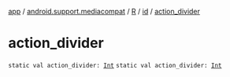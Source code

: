 [app](../../../index.md) / [android.support.mediacompat](../../index.md) / [R](../index.md) / [id](index.md) / [action_divider](./action_divider.md)

# action_divider

`static val action_divider: `[`Int`](https://kotlinlang.org/api/latest/jvm/stdlib/kotlin/-int/index.html)
`static val action_divider: `[`Int`](https://kotlinlang.org/api/latest/jvm/stdlib/kotlin/-int/index.html)